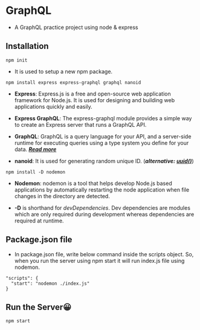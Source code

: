 # GraphQL

- A GraphQL practice project using node & express

## Installation

```
npm init
```
- It is used to setup a new npm package.

```
npm install express express-graphql graphql nanoid 
```

- **Express**: Express.js is a free and open-source web application framework for Node.js. It is used for designing and building web applications quickly and easily.

- **Express GraphQL**: The express-graphql module provides a simple way to create an Express server that runs a GraphQL API.

- **GraphQL**: GraphQL is a query language for your API, and a server-side runtime for executing queries using a type system you define for your data. ***[Read more](https://graphql.org/learn/)***

- **nanoid**: It is used for generating random unique ID. (***alternative: [uuid()](https://www.npmjs.com/package/uuid)***)

```
npm install -D nodemon
```
- **Nodemon**: nodemon is a tool that helps develop Node.js based applications by automatically restarting the node application when file changes in the directory are detected.

- **-D** is shorthand for *devDependencies*. Dev dependencies are modules which are only required during development whereas dependencies are required at runtime.

## Package.json file
- In package.json file, write below command inside the scripts object. So, when you run the server using npm start it will run index.js file using nodemon.
```
"scripts": {
  "start": "nodemon ./index.js"
}
```

## Run the Server😀
```
npm start
```